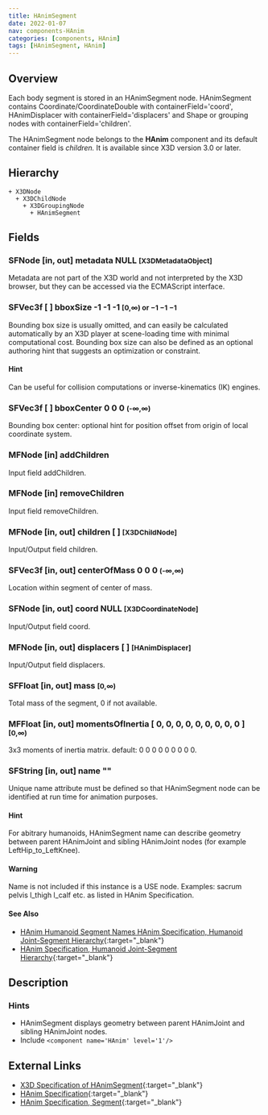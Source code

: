 ```yaml
---
title: HAnimSegment
date: 2022-01-07
nav: components-HAnim
categories: [components, HAnim]
tags: [HAnimSegment, HAnim]
---
```

<style>
.post h3 {
  word-spacing: 0.2em;
}
</style>

## Overview

Each body segment is stored in an HAnimSegment node. HAnimSegment contains Coordinate/CoordinateDouble with containerField='coord', HAnimDisplacer with containerField='displacers' and Shape or grouping nodes with containerField='children'.

The HAnimSegment node belongs to the **HAnim** component and its default container field is *children.* It is available since X3D version 3.0 or later.

## Hierarchy

```
+ X3DNode
  + X3DChildNode
    + X3DGroupingNode
      + HAnimSegment
```

## Fields

### SFNode [in, out] **metadata** NULL <small>[X3DMetadataObject]</small>

Metadata are not part of the X3D world and not interpreted by the X3D browser, but they can be accessed via the ECMAScript interface.

### SFVec3f [ ] **bboxSize** -1 -1 -1 <small>[0,∞) or −1 −1 −1</small>

Bounding box size is usually omitted, and can easily be calculated automatically by an X3D player at scene-loading time with minimal computational cost. Bounding box size can also be defined as an optional authoring hint that suggests an optimization or constraint.

#### Hint

Can be useful for collision computations or inverse-kinematics (IK) engines.

### SFVec3f [ ] **bboxCenter** 0 0 0 <small>(-∞,∞)</small>

Bounding box center: optional hint for position offset from origin of local coordinate system.

### MFNode [in] **addChildren**

Input field addChildren.

### MFNode [in] **removeChildren**

Input field removeChildren.

### MFNode [in, out] **children** [ ] <small>[X3DChildNode]</small>

Input/Output field children.

### SFVec3f [in, out] **centerOfMass** 0 0 0 <small>(-∞,∞)</small>

Location within segment of center of mass.

### SFNode [in, out] **coord** NULL <small>[X3DCoordinateNode]</small>

Input/Output field coord.

### MFNode [in, out] **displacers** [ ] <small>[HAnimDisplacer]</small>

Input/Output field displacers.

### SFFloat [in, out] **mass** <small>[0,∞)</small>

Total mass of the segment, 0 if not available.

### MFFloat [in, out] **momentsOfInertia** [ 0, 0, 0, 0, 0, 0, 0, 0, 0 ] <small>[0,∞)</small>

3x3 moments of inertia matrix. default: 0 0 0 0 0 0 0 0 0.

### SFString [in, out] **name** ""

Unique name attribute must be defined so that HAnimSegment node can be identified at run time for animation purposes.

#### Hint

For abitrary humanoids, HAnimSegment name can describe geometry between parent HAnimJoint and sibling HAnimJoint nodes (for example LeftHip_to_LeftKnee).

#### Warning

Name is not included if this instance is a USE node. Examples: sacrum pelvis l_thigh l_calf etc. as listed in HAnim Specification.

#### See Also

- [HAnim Humanoid Segment Names HAnim Specification, Humanoid Joint-Segment Hierarchy](https://www.web3d.org/x3d/content/examples/Basic/HumanoidAnimation/tables/HAnimSegmentNames19774V1.0.txt){:target="_blank"}
- [HAnim Specification, Humanoid Joint-Segment Hierarchy](https://www.web3d.org/documents/specifications/19774-1/V2.0/HAnim/concepts.html#Hierarchy){:target="_blank"}

## Description

### Hints

- HAnimSegment displays geometry between parent HAnimJoint and sibling HAnimJoint nodes.
- Include `<component name='HAnim' level='1'/>`

## External Links

- [X3D Specification of HAnimSegment](https://www.web3d.org/documents/specifications/19775-1/V4.0/Part01/components/hanim.html#HAnimSegment){:target="_blank"}
- [HAnim Specification](https://www.web3d.org/documents/specifications/19774-1/V2.0/HAnim/HAnimArchitecture.html){:target="_blank"}
- [HAnim Specification, Segment](https://www.web3d.org/documents/specifications/19774-1/V2.0/HAnim/ObjectInterfaces.html#Segment){:target="_blank"}
